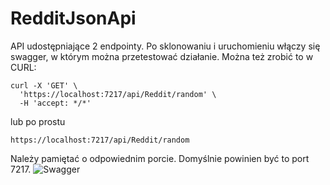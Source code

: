 # RedditJsonApi

API udostępniające 2 endpointy. Po sklonowaniu i uruchomieniu włączy się swagger, w którym można przetestować działanie. Można też zrobić to w CURL:
```
curl -X 'GET' \
  'https://localhost:7217/api/Reddit/random' \
  -H 'accept: */*'
```
lub po prostu
```
https://localhost:7217/api/Reddit/random
```
Należy pamiętać o odpowiednim porcie. Domyślnie powinien być to port 7217.
![Swagger](https://i.postimg.cc/TwrDQXtd/swag2.png)
